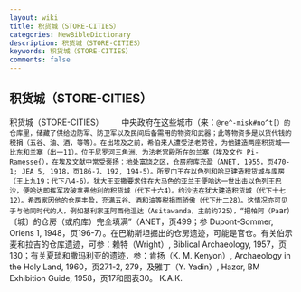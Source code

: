 ```yaml
---
layout: wiki
title: 积货城（STORE-CITIES）
categories: NewBibleDictionary
description: 积货城（STORE-CITIES）
keywords: 积货城（STORE-CITIES）
comments: false
---
```


## 积货城（STORE-CITIES）



积货城（STORE-CITIES）
　　中央政府在这些城市（来：`@re^-misk#no^t[）的仓库里，储藏了供给边防军、防卫军以及民间后备需用的物资和武器；此等物资多是以货代钱的税捐（五谷、油、酒，等等）。在出埃及之前，希伯来人遭受法老劳役，为他建造两座积货城──比东和兰塞（出一11）。位于尼罗河三角洲、为法老宫殿所在的兰塞（埃及文作 Pi-Ramesse{），在埃及文献中常受褒扬：地处富饶之区，仓房府库充盈（ANET,
1955，页470-1; JEA 5, 1918，页186-7、192, 194-5）。所罗门王在以色列和哈马建造积货城与库房（王上九19；代下八4-6）。犹大王亚撒要求住在大马色的亚兰王便哈达一世出击以色列王巴沙，便哈达即挥军攻破拿弗他利的积货城（代下十六4）。约沙法在犹大建造积货城（代下十七12）。希西家因他的仓房丰盈，充满五谷、酒和油等税捐而骄傲（代下卅二28）。这情况亦可见于与他同时代的人，例如基利家王阿西他温达（Asitawanda，主前约725），“把帕阿（Pa`ar）〔城〕的仓房（或府库）完全填满”（ANET，页499；参 Dupont-Sommer, Oriens 1, 1948，页196-7）。在巴勒斯坦掘出的仓房遗迹，可能是官仓。有关伯示麦和拉吉的仓库遗迹，可参：赖特（Wright）, Biblical Archaeology, 1957，页130；有关夏琐和撒玛利亚的遗迹，参：肯扬（K. M. Kenyon）, Archaeology in the Holy Land, 1960，页271-2, 279，及雅丁（Y. Yadin）, Hazor, BM Exhibition Guide, 1958，页17和图表30。
K.A.K.




